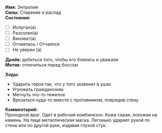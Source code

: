 **Имя:** Энтропия  
**Силы:** Старение и распад  
**Состояния:**  
- [ ]	Испуган(а)
- [ ]	Разозлен(а)
- [ ]	Виноват(а)
- [ ]	Отчаялась / Отчаялся
- [ ]	Не уверен (а)

**Драйв:** добиться того, чтобы его боялись и уважали  
**Мотив:** отличиться перед боссом  

**Ходы:**
-	Ударить героя так, что у того зазвенит в ушах
-	Угрожать гражданским
-	Метнуть что-то тяжелое
-	Врезаться куда-то вместе с противником, повредив стену

**Комментарий:**  
Проходной враг. Одет в рабочий комбинезон. Кожа серая, похожая на камень. На лице металлическая маска. Легонько ударяет рукой по стене или по другой руке, издавая глухой стук.
